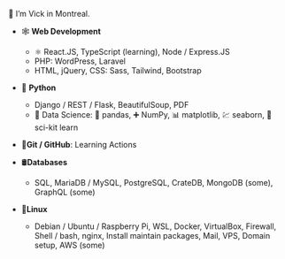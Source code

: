 👋 I’m Vick in Montreal.
- 🕸️ **Web Development**
  - ⚛️ React.JS, TypeScript (learning), Node / Express.JS
  - PHP: WordPress, Laravel
  - HTML, jQuery, CSS: Sass, Tailwind, Bootstrap
- 🐍 **Python**
  - Django / REST / Flask, BeautifulSoup, PDF
  - 🔬 Data Science: 🐼 pandas, ➕ NumPy, 📊 matplotlib, 💹 seaborn, 🤖 sci-kit learn 
- 🌵**Git / GitHub**: Learning Actions
- 🛢️**Databases**
    - SQL, MariaDB / MySQL, PostgreSQL, CrateDB, MongoDB (some), GraphQL (some)   
- 🐧**Linux**
  - Debian / Ubuntu / Raspberry Pi, WSL, Docker, VirtualBox, Firewall, Shell / bash, nginx, Install maintain packages, Mail, VPS, Domain setup, AWS (some)
 
  <!---
vvickedvveb/vvickedvveb is a ✨ special ✨ repository because its `README.md` (this file) appears on your GitHub profile.
You can click the Preview link to take a look at your changes.
--->
